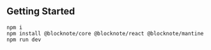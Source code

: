 ## Getting Started
```shell
npm i
npm install @blocknote/core @blocknote/react @blocknote/mantine
npm run dev
```
